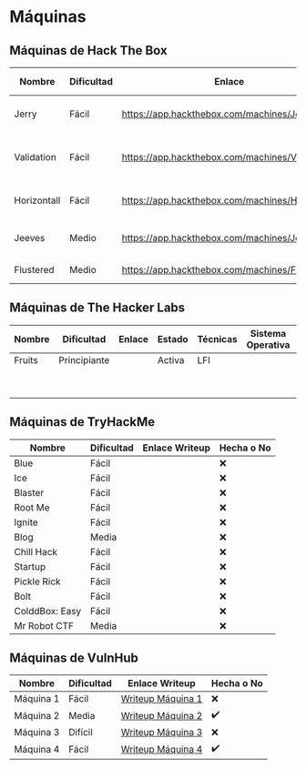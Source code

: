 # Máquinas

## Máquinas de Hack The Box&#x20;

<table><thead><tr><th>Nombre</th><th>Dificultad</th><th>Enlace</th><th>Estado</th><th>Técnicas</th><th>Sistema Operativo</th><th data-type="checkbox">Hecha o No</th></tr></thead><tbody><tr><td>Jerry</td><td>Fácil</td><td><a href="https://app.hackthebox.com/machines/Jerry">https://app.hackthebox.com/machines/Jerry</a></td><td>Retirada</td><td>File Upload, Apache Tomcat</td><td>Windows</td><td>false</td></tr><tr><td>Validation</td><td>Fácil</td><td><a href="https://app.hackthebox.com/machines/Validation">https://app.hackthebox.com/machines/Validation</a></td><td>Retirada</td><td>SQL Injection, Reverse Shell </td><td>Linux</td><td>false</td></tr><tr><td>Horizontall</td><td>Fácil</td><td><a href="https://app.hackthebox.com/machines/Horizontall">https://app.hackthebox.com/machines/Horizontall</a></td><td>Retirada</td><td> CMS Strapi, Command Injection,</td><td><br>Linux</td><td>false</td></tr><tr><td>Jeeves</td><td>Medio</td><td><a href="https://app.hackthebox.com/machines/Jeeves">https://app.hackthebox.com/machines/Jeeves</a></td><td>Retirada</td><td>Jenkins, Payload Powershell</td><td>Windows</td><td>false</td></tr><tr><td>Flustered</td><td>Medio</td><td><a href="https://app.hackthebox.com/machines/Flustered">https://app.hackthebox.com/machines/Flustered</a></td><td>Retirada</td><td>SSTI vulnerability</td><td>Linux</td><td>false</td></tr></tbody></table>

## Máquinas de The Hacker Labs

<table><thead><tr><th>Nombre</th><th>Dificultad</th><th>Enlace</th><th>Estado</th><th>Técnicas</th><th>Sistema Operativa</th><th data-type="checkbox">Hecha o No</th></tr></thead><tbody><tr><td>Fruits</td><td>Principiante</td><td></td><td>Activa</td><td>LFI</td><td></td><td>false</td></tr><tr><td></td><td></td><td></td><td></td><td></td><td></td><td>false</td></tr><tr><td></td><td></td><td></td><td></td><td></td><td></td><td>false</td></tr></tbody></table>

## Máquinas de TryHackMe&#x20;

| Nombre         | Dificultad | Enlace Writeup | Hecha o No |
| -------------- | ---------- | -------------- | ---------- |
| Blue           | Fácil      |                | ❌          |
| Ice            | Fácil      |                | ❌          |
| Blaster        | Fácil      |                | ❌          |
| Root Me        | Fácil      |                | ❌          |
| Ignite         | Fácil      |                | ❌          |
| Blog           | Media      |                | ❌          |
| Chill Hack     | Fácil      |                | ❌          |
| Startup        | Fácil      |                | ❌          |
| Pickle Rick    | Fácil      |                | ❌          |
| Bolt           | Fácil      |                | ❌          |
| ColddBox: Easy | Fácil      |                | ❌          |
| Mr Robot CTF   | Media      |                | ❌          |

## Máquinas de VulnHub

| Nombre    | Dificultad | Enlace Writeup                         | Hecha o No |
| --------- | ---------- | -------------------------------------- | ---------- |
| Máquina 1 | Fácil      | [Writeup Máquina 1](http://enlace.com) | ❌          |
| Máquina 2 | Media      | [Writeup Máquina 2](http://enlace.com) | ✔️         |
| Máquina 3 | Difícil    | [Writeup Máquina 3](http://enlace.com) | ❌          |
| Máquina 4 | Fácil      | [Writeup Máquina 4](http://enlace.com) | ✔️         |
